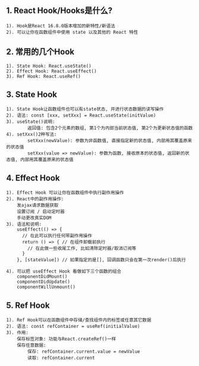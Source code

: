## 1. React Hook/Hooks是什么?
    1). Hook是React 16.8.0版本增加的新特性/新语法
    2). 可以让你在函数组件中使用 state 以及其他的 React 特性

## 2. 常用的几个Hook
    1). State Hook: React.useState()
    2). Effect Hook: React.useEffect()
    3). Ref Hook: React.useRef()

## 3. State Hook
    1). State Hook让函数组件也可以有state状态, 并进行状态数据的读写操作
    2). 语法: const [xxx, setXxx] = React.useState(initValue)  
    3). useState()说明:
            返回值: 包含2个元素的数组, 第1个为内部当前状态值, 第2个为更新状态值的函数
    4). setXxx()2种写法:
            setXxx(newValue): 参数为非函数值, 直接指定新的状态值, 内部用其覆盖原来的状态值
            setXxx(value => newValue): 参数为函数, 接收原本的状态值, 返回新的状态值, 内部用其覆盖原来的状态值

## 4. Effect Hook
    1). Effect Hook 可以让你在函数组件中执行副作用操作
    2). React中的副作用操作:
        发ajax请求数据获取
        设置订阅 / 启动定时器
        手动更改真实DOM
    3). 语法和说明: 
        useEffect(() => { 
          // 在此可以执行任何带副作用操作
          return () => { // 在组件卸载前执行
            // 在此做一些收尾工作, 比如清除定时器/取消订阅等
          }
        }, [stateValue]) // 如果指定的是[], 回调函数只会在第一次render()后执行
        
    4). 可以把 useEffect Hook 看做如下三个函数的组合
        componentDidMount()
        componentDidUpdate()
        componentWillUnmount() 

## 5. Ref Hook
    1). Ref Hook可以在函数组件中存储/查找组件内的标签或任意其它数据
    2). 语法: const refContainer = useRef(initialValue)
    3). 作用:
        保存标签对象: 功能与React.createRef()一样
        保存任意数据: 
            保存: refContainer.current.value = newValue
            读取: refContainer.current
